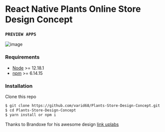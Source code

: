 # React Native Plants Online Store Design Concept

### `PREVIEW APPS`
<img src="Animation.gif" alt="image" />


### Requirements
- [Node](https://nodejs.org/) >= 12.18.1
- [npm](https://npmjs.com) >= 6.14.15

### Installation

Clone this repo

```sh
$ git clone https://github.com/varid68/Plants-Store-Design-Concept.git
$ cd Plants-Store-Design-Concept
$ yarn install or npm i
```

Thanks to Brandoxe for his awesome design [link uplabs](https://www.uplabs.com/posts/plant-online-store-app)
